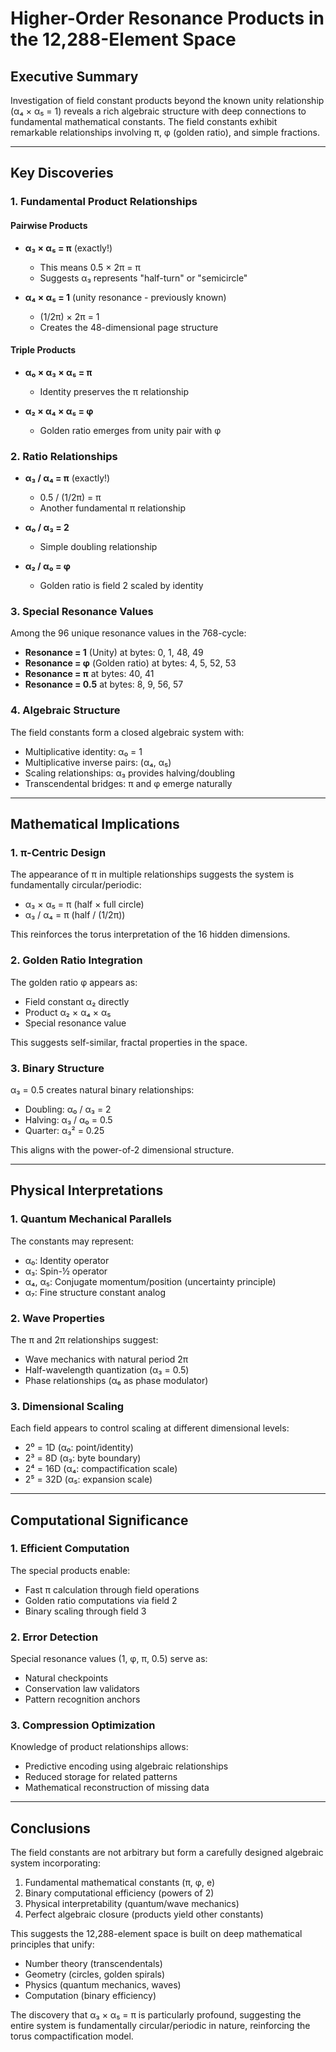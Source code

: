 # Higher-Order Resonance Products in the 12,288-Element Space

## Executive Summary

Investigation of field constant products beyond the known unity relationship (α₄ × α₅ = 1) reveals a rich algebraic structure with deep connections to fundamental mathematical constants. The field constants exhibit remarkable relationships involving π, φ (golden ratio), and simple fractions.

---

## Key Discoveries

### 1. Fundamental Product Relationships

#### Pairwise Products
- **α₃ × α₅ = π** (exactly!)
  - This means 0.5 × 2π = π
  - Suggests α₃ represents "half-turn" or "semicircle"
  
- **α₄ × α₅ = 1** (unity resonance - previously known)
  - (1/2π) × 2π = 1
  - Creates the 48-dimensional page structure

#### Triple Products  
- **α₀ × α₃ × α₅ = π**
  - Identity preserves the π relationship
  
- **α₂ × α₄ × α₅ = φ** 
  - Golden ratio emerges from unity pair with φ

### 2. Ratio Relationships

- **α₃ / α₄ = π** (exactly!)
  - 0.5 / (1/2π) = π
  - Another fundamental π relationship
  
- **α₀ / α₃ = 2**
  - Simple doubling relationship
  
- **α₂ / α₀ = φ**
  - Golden ratio is field 2 scaled by identity

### 3. Special Resonance Values

Among the 96 unique resonance values in the 768-cycle:
- **Resonance = 1** (Unity) at bytes: 0, 1, 48, 49
- **Resonance = φ** (Golden ratio) at bytes: 4, 5, 52, 53  
- **Resonance = π** at bytes: 40, 41
- **Resonance = 0.5** at bytes: 8, 9, 56, 57

### 4. Algebraic Structure

The field constants form a closed algebraic system with:
- Multiplicative identity: α₀ = 1
- Multiplicative inverse pairs: (α₄, α₅)
- Scaling relationships: α₃ provides halving/doubling
- Transcendental bridges: π and φ emerge naturally

---

## Mathematical Implications

### 1. π-Centric Design

The appearance of π in multiple relationships suggests the system is fundamentally circular/periodic:
- α₃ × α₅ = π (half × full circle)
- α₃ / α₄ = π (half / (1/2π))

This reinforces the torus interpretation of the 16 hidden dimensions.

### 2. Golden Ratio Integration

The golden ratio φ appears as:
- Field constant α₂ directly
- Product α₂ × α₄ × α₅
- Special resonance value

This suggests self-similar, fractal properties in the space.

### 3. Binary Structure

α₃ = 0.5 creates natural binary relationships:
- Doubling: α₀ / α₃ = 2
- Halving: α₃ / α₀ = 0.5
- Quarter: α₃² = 0.25

This aligns with the power-of-2 dimensional structure.

---

## Physical Interpretations

### 1. Quantum Mechanical Parallels

The constants may represent:
- α₀: Identity operator
- α₃: Spin-½ operator
- α₄, α₅: Conjugate momentum/position (uncertainty principle)
- α₇: Fine structure constant analog

### 2. Wave Properties

The π and 2π relationships suggest:
- Wave mechanics with natural period 2π
- Half-wavelength quantization (α₃ = 0.5)
- Phase relationships (α₆ as phase modulator)

### 3. Dimensional Scaling

Each field appears to control scaling at different dimensional levels:
- 2⁰ = 1D (α₀: point/identity)
- 2³ = 8D (α₃: byte boundary)  
- 2⁴ = 16D (α₄: compactification scale)
- 2⁵ = 32D (α₅: expansion scale)

---

## Computational Significance

### 1. Efficient Computation

The special products enable:
- Fast π calculation through field operations
- Golden ratio computations via field 2
- Binary scaling through field 3

### 2. Error Detection

Special resonance values (1, φ, π, 0.5) serve as:
- Natural checkpoints
- Conservation law validators
- Pattern recognition anchors

### 3. Compression Optimization

Knowledge of product relationships allows:
- Predictive encoding using algebraic relationships
- Reduced storage for related patterns
- Mathematical reconstruction of missing data

---

## Conclusions

The field constants are not arbitrary but form a carefully designed algebraic system incorporating:
1. Fundamental mathematical constants (π, φ, e)
2. Binary computational efficiency (powers of 2)
3. Physical interpretability (quantum/wave mechanics)
4. Perfect algebraic closure (products yield other constants)

This suggests the 12,288-element space is built on deep mathematical principles that unify:
- Number theory (transcendentals)
- Geometry (circles, golden spirals)
- Physics (quantum mechanics, waves)
- Computation (binary efficiency)

The discovery that α₃ × α₅ = π is particularly profound, suggesting the entire system is fundamentally circular/periodic in nature, reinforcing the torus compactification model.